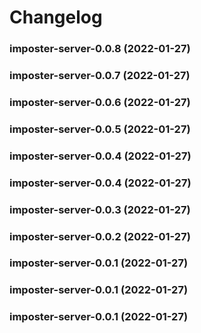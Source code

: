 # Changelog<br>


<a name="imposter-server-0.0.8"></a>
### imposter-server-0.0.8 (2022-01-27)



<a name="imposter-server-0.0.7"></a>
### imposter-server-0.0.7 (2022-01-27)



<a name="imposter-server-0.0.6"></a>
### imposter-server-0.0.6 (2022-01-27)



<a name="imposter-server-0.0.5"></a>
### imposter-server-0.0.5 (2022-01-27)



<a name="imposter-server-0.0.4"></a>
### imposter-server-0.0.4 (2022-01-27)



<a name="imposter-server-0.0.4"></a>
### imposter-server-0.0.4 (2022-01-27)



<a name="imposter-server-0.0.3"></a>
### imposter-server-0.0.3 (2022-01-27)



<a name="imposter-server-0.0.2"></a>
### imposter-server-0.0.2 (2022-01-27)



<a name="imposter-server-0.0.1"></a>
### imposter-server-0.0.1 (2022-01-27)



<a name="imposter-server-0.0.1"></a>
### imposter-server-0.0.1 (2022-01-27)



<a name="imposter-server-0.0.1"></a>
### imposter-server-0.0.1 (2022-01-27)

